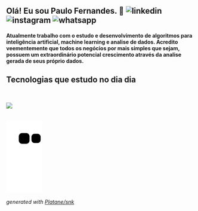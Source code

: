 ## Olá! Eu sou Paulo Fernandes. 👋 ![linkedin](https://img.shields.io/badge/LinkedIn-0077B5?style=for-the-badge&logo=linkedin&logoColor=white) ![instagram](https://img.shields.io/badge/Instagram-E4405F?style=for-the-badge&logo=instagram&logoColor=white) ![whatsapp](https://img.shields.io/badge/WhatsApp-25D366?style=for-the-badge&logo=whatsapp&logoColor=white) 

#### Atualmente trabalho com o estudo e desenvolvimento de algoritmos para inteligência artificial, machine learning e analise de dados. Acredito veementemente que todos os negócios por mais simples que sejam, possuem um extraordinário potencial crescimento através da analise gerada de seus próprio dados.

  
## Tecnologias que estudo no dia dia
<div style="display:inline_block"><br/>
  <p align="left">
  <a href="https://skillicons.dev">
    <img src="https://skillicons.dev/icons?i=html,css,js,py,django,r,debian,tensorflow,git" />
  </a>
</p>
</div>


##
   
<picture>
  <source media="(prefers-color-scheme: dark)" srcset="https://raw.githubusercontent.com/paulofpj/paulofpj/output/github-contribution-grid-snake-dark.svg">
  <source media="(prefers-color-scheme: light)" srcset="https://raw.githubusercontent.com/paulofpj/paulofpj/output/github-contribution-grid-snake.svg">
  <img alt="github contribution grid snake animation" src="https://raw.githubusercontent.com/paulofpj/paulofpj/output/github-contribution-grid-snake.svg">
</picture>

_generated with [Platane/snk](https://github.com/paulofpj/cobrinha/snk)_
